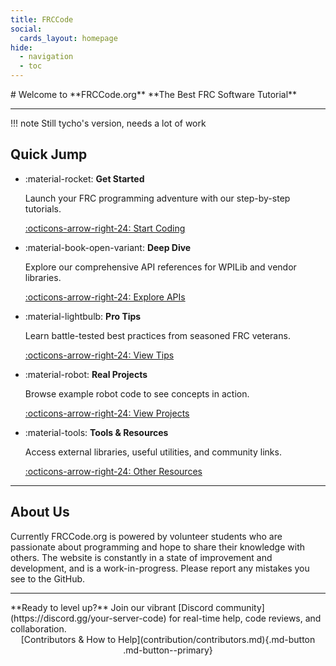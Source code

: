 ```yaml
---
title: FRCCode
social:
  cards_layout: homepage
hide:
  - navigation
  - toc
---
```


<div class="hero" markdown>
  # Welcome to **FRCCode.org**
  **The Best FRC Software Tutorial**
</div>

---

!!! note
    Still tycho's version, needs a lot of work

## Quick Jump

<div class="grid cards" markdown>

- :material-rocket: **Get Started**
  
  Launch your FRC programming adventure with our step-by-step tutorials.
  
  [:octicons-arrow-right-24: Start Coding](tutorials/index.md)

- :material-book-open-variant: **Deep Dive**
  
  Explore our comprehensive API references for WPILib and vendor libraries.
  
  [:octicons-arrow-right-24: Explore APIs](reference/index.md)

- :material-lightbulb: **Pro Tips**
  
  Learn battle-tested best practices from seasoned FRC veterans.
  
  [:octicons-arrow-right-24: View Tips](best-practices/index.md)

- :material-robot: **Real Projects**
  
  Browse example robot code to see concepts in action.
  
  [:octicons-arrow-right-24: View Projects](projects/index.md)

- :material-tools: **Tools & Resources**
  
  Access external libraries, useful utilities, and community links.
  
  [:octicons-arrow-right-24: Other Resources](resources/index.md)

</div>

---

## About Us 
Currently FRCCode.org is powered by volunteer students who are passionate about programming and hope to share their knowledge with others. The website is constantly in a state of improvement and development, and is a work-in-progress. Please report any mistakes you see to the GitHub.

---

<div class="cta" markdown>
**Ready to level up?**  
Join our vibrant [Discord community](https://discord.gg/your-server-code) for real-time help, code reviews, and collaboration.
</div>

<center markdown>
[Contributors & How to Help](contribution/contributors.md){.md-button .md-button--primary}
</center>
